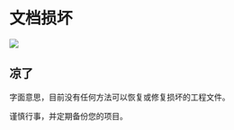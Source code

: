 # 文档损坏

![](https://img.imgdb.cn/item/6028c14dd2a061fec7ca4972.jpg)

## 凉了

字面意思，目前没有任何方法可以恢复或修复损坏的工程文件。 

谨慎行事，并定期备份您的项目。 